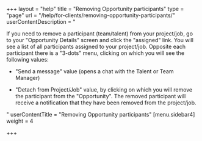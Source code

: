 +++
layout = "help"
title = "Removing Opportunity participants"
type = "page"
url = "/help/for-clients/removing-opportunity-participants/"
userContentDescription = "<p>If you need to remove a participant (team/talent) from your project/job, go to your \"Opportunity Details\" screen and click the \"assigned\" link. You will see a list of all participants assigned to your project/job. Opposite each participant there is a \"3-dots\" menu, clicking on which you will see the following values:</p><ul><li><p>\"Send a message\" value (opens a chat with the Talent or Team Manager)</p></li><li><p>\"Detach from Project/Job\" value, by clicking on which you will remove the participant from the \"Opportunity\". The removed participant will receive a notification that they have been removed from the project/job.</p></li></ul>"
userContentTitle = "Removing Opportunity participants"
[menu.sidebar4]
weight = 4

+++
